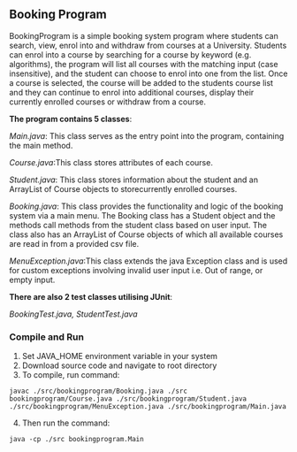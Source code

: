 ## Booking Program
BookingProgram is a simple booking system program where students can search, view, enrol into and withdraw from courses at a University. Students can enrol into a course by searching for a course by keyword (e.g. algorithms), the program will list all courses with the matching input (case insensitive), and the student can choose to enrol into one from the list. Once a course is selected, the course will be added to the students course list and they can continue to enrol into additional courses, display their currently enrolled courses or withdraw from a course. 

**The program contains 5 classes**:

*Main.java*: This class serves as the entry point into the program, containing the main method.

*Course.java*:This class stores attributes of each course. 

*Student.java*: This class stores information about the student and an ArrayList of Course objects to storecurrently enrolled courses.

*Booking.java*: This class provides the functionality and logic of the booking system via a main menu. The Booking class has a Student object and the methods call methods from the student class based on user input. The class also has an ArrayList of Course objects of which all available courses are read in from a provided csv file.

*MenuException.java*:This class extends the java Exception class and is used for custom exceptions involving invalid user input i.e. Out of range, or empty input.


**There are also 2 test classes utilising JUnit**:

*BookingTest.java,    StudentTest.java*

### Compile and Run

1. Set JAVA_HOME environment variable in your system
2. Download source code and navigate to root directory
3. To compile, run command: 

`javac ./src/bookingprogram/Booking.java ./src bookingprogram/Course.java ./src/bookingprogram/Student.java ./src/bookingprogram/MenuException.java ./src/bookingprogram/Main.java`

4. Then run the command:

`java -cp ./src bookingprogram.Main`
